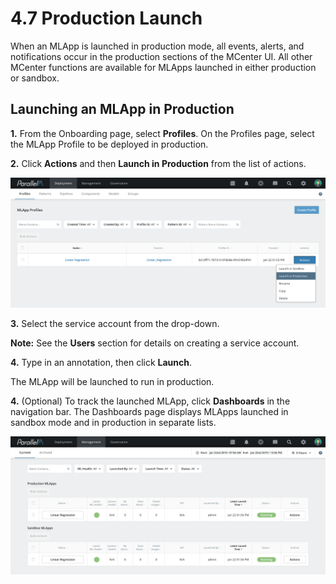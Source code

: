 4.7 Production Launch
=====================

When an MLApp is launched in production mode, all events, alerts, and
notifications occur in the production sections of the MCenter UI. All
other MCenter functions are available for MLApps launched in either production or sandbox.

Launching an MLApp in Production
--------------------------------

**1.** From the Onboarding page, select **Profiles**. On the Profiles page,
select the MLApp Profile to be deployed in production.

**2.** Click **Actions** and then **Launch in Production** from the list of actions.

![](./images/4/7/media/image2.png)

**3.** Select the service account from the drop-down.

**Note:** See the **Users** section for details on creating a service account.

**4.** Type in an annotation, then click **Launch**.

The MLApp will be launched to run in production.

**4.** (Optional) To track the launched MLApp, click **Dashboards** in the navigation bar.
The Dashboards page displays MLApps launched in sandbox mode and in production in separate lists.

![](./images/4/7/media/image4.png)
